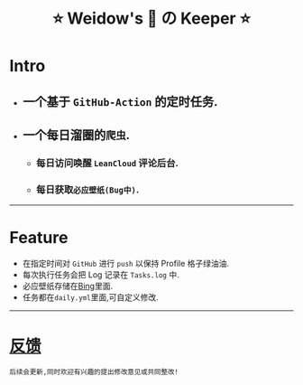 <!--
 * @Author: Weidows
 * @Date: 2020-11-28 17:36:36
 * @LastEditors: Weidows
 * @LastEditTime: 2020-12-04 17:51:28
 * @FilePath: \Keeper\README.md
 * @Description:
-->

<h1 align="center">

⭐️ Weidow's 🌈 の Keeper ⭐️

</h1>

# Intro

- ## 一个基于 `GitHub-Action` 的定时任务.
- ## 一个每日溜圈的`爬虫`.
  - ### 每日访问唤醒 `LeanCloud` 评论后台.
  - ### 每日获取`必应壁纸(Bug中)`.

---

# Feature

- 在指定时间对 `GitHub` 进行 `push` 以保持 Profile 格子绿油油.
- 每次执行任务会把 Log 记录在 `Tasks.log` 中.
- 必应壁纸存储在[Bing](./Bing/)里面.
- 任务都在`daily.yml`里面,可自定义修改.

---

# [反馈](https://weidows.github.io/tags/about)

    后续会更新,同时欢迎有兴趣的提出修改意见或共同整改!
